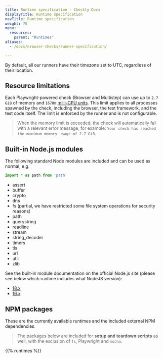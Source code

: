 ```yaml
---
title: Runtime specification - Checkly Docs
displayTitle: Runtime specification
navTitle: Runtime specification
weight: 70
menu:
  resources:
    parent: "Runtimes"
aliases:
  - /docs/browser-checks/runner-specification/

---
```


By default, all our runners have their timezone set to UTC, regardless of their location.

## Resource limitations
Each Playwright-powered check (Browser and Multistep) can use up to `2.7 GiB` of memory and `1678m` [milli-CPU units](https://kubernetes.io/docs/concepts/configuration/manage-resources-containers/#meaning-of-cpu). This limit applies to all processes spawned by the check, including the browser, the test framework, and the test code itself. The limit is enforced by the runner and is not configurable.

> When the memory limit is exceeded, the check will automatically fail with a relevant error message, for example: 
> `Your check has reached the maximum memory usage of 2.7 GiB`.

## Built-in Node.js modules
The following standard Node modules are included and can be used as normal, e.g.

```ts
import * as path from 'path'
```

- assert
- buffer
- crypto
- dns
- fs (partial, we have restricted some file system operations for security reasons)
- path
- querystring
- readline
- stream
- string_decoder
- timers
- tls
- url
- util
- zlib

See the built-in module documentation on the official Node.js site (please see below which runtime includes what NodeJS version):

- [18.x](https://nodejs.org/dist/latest-v18.x/docs/api/)
- [16.x](https://nodejs.org/dist/latest-v16.x/docs/api/)

## NPM packages

These are the currently available runtimes and the included external NPM dependencies.

> The packages below are included for **setup and teardown scripts** as well, with the exclusion of `fs`, Playwright 
> and `mocha`.

{{% runtimes %}}
